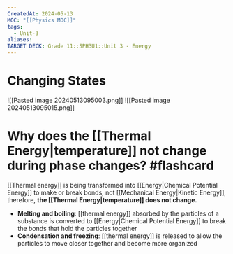 ```yaml
---
CreatedAt: 2024-05-13
MOC: "[[Physics MOC]]"
tags:
  - Unit-3
aliases: 
TARGET DECK: Grade 11::SPH3U1::Unit 3 - Energy
---
```


# Changing States

![[Pasted image 20240513095003.png]]
![[Pasted image 20240513095015.png]]

# Why does the [[Thermal Energy|temperature]] not change during phase changes? #flashcard
[[Thermal energy]] is being transformed into [[Energy|Chemical Potential Energy]] to make or break bonds, not [[Mechanical Energy|Kinetic Energy]], therefore, **the [[Thermal Energy|temperature]] does not change.**

- **Melting and boiling**: [[thermal energy]] absorbed by the particles of a substance is converted to [[Energy|Chemical Potential Energy]] to break the bonds that hold the particles together
- **Condensation and freezing**: [[thermal energy]] is released to allow the particles to move closer together and become more organized
<!--ID: 1715686690945-->
